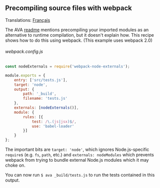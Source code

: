 ## Precompiling source files with webpack

Translations: [Français](https://github.com/avajs/ava-docs/blob/master/fr_FR/docs/recipes/precompiling-with-webpack.md)

The AVA [readme](https://github.com/avajs/ava#transpiling-imported-modules) mentions precompiling your imported modules as an alternative to runtime compilation, but it doesn't explain how. This recipe shows how to do this using webpack. (This example uses webpack 2.0)

###### webpack.config.js

```js
const nodeExternals = require('webpack-node-externals');

module.exports = {
	entry: ['src/tests.js'],
	target: 'node',
	output: {
		path: '_build',
		filename: 'tests.js'
	},
	externals: [nodeExternals()],
	module: {
		rules: [{
			test: /\.(js|jsx)$/,
			use: 'babel-loader'
		}]
	}
};
```

The important bits are `target: 'node'`, which ignores Node.js-specific `require`s (e.g. `fs`, `path`, etc.) and `externals: nodeModules` which prevents webpack from trying to bundle external Node.js modules which it may choke on.

You can now run `$ ava _build/tests.js` to run the tests contained in this output.
